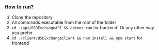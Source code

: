 ### How to run?

1. Clone the repository
2. All commands executable from the root of the folder
3. `cd ./api/BSDExchangeAPI && dotnet run` for backend. Or any other way you prefer
4. `cd ./client/BSDExchangeClient && npm install && npm start` for frontend